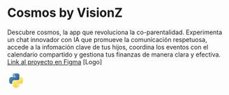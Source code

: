 # Cosmos by VisionZ

Descubre cosmos, la app que revoluciona la co-parentalidad. Experimenta un chat innovador con IA que promueve la comunicación respetuosa, accede a la infomación clave de tus hijos, coordina los eventos con el calendario compartido y gestiona tus finanzas de manera clara y efectiva.
[Link al proyecto en Figma](https://www.figma.com/file/IoyiQbytggevNMSM07WXgb/SOCIAL-HACK?type=design&mode=design&t=oQrc9c5GcAIx6she-1)
[Logo]
<div>
  <img src="https://github.com/devicons/devicon/blob/master/icons/python/python-original.svg" title="Logo" alt="Logo" width="40" height="40"/>&nbsp;
</div>
